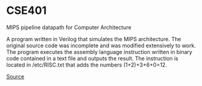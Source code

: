 # CSE401
MIPS pipeline datapath for Computer Architecture

A program written in Verilog that simulates the MIPS architecture. The original source code was incomplete and was modified extensively to work. The program executes the assembly language instruction written in binary code contained in a text file and outputs the result.
The instruction is located in /etc/RISC.txt that adds the numbers (1+2)+3+6+0=12.

[Source](http://www.cse.csusb.edu/egomez/cs401/manual/Georgiou-verilog.pdf)
